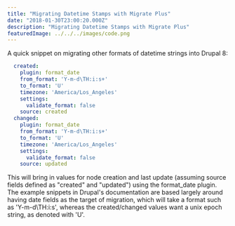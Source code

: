 ```yaml
---
title: "Migrating Datetime Stamps with Migrate Plus"
date: "2018-01-30T23:00:20.000Z"
description: "Migrating Datetime Stamps with Migrate Plus"
featuredImage: ../../../images/code.png
---
```


A quick snippet on migrating other formats of datetime strings into Drupal 8:

```yaml
  created:
    plugin: format_date
    from_format: 'Y-m-d\TH:i:s+'
    to_format: 'U'
    timezone: 'America/Los_Angeles'
    settings:
      validate_format: false
    source: created
  changed:
    plugin: format_date
    from_format: 'Y-m-d\TH:i:s+'
    to_format: 'U'
    timezone: 'America/Los_Angeles'
    settings:
      validate_format: false
    source: updated
```

This will bring in values for node creation and last update (assuming source fields defined as "created" and "updated") using the format_date plugin. The example snippets in Drupal's documentation are based largely around having date fields as the target of migration, which will take a format such as 'Y-m-d\TH:i:s', whereas the created/changed values want a unix epoch string, as denoted with 'U'.